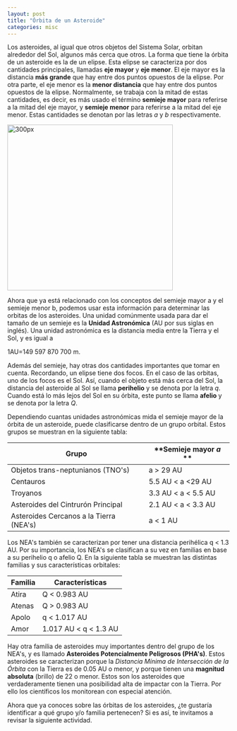 ```yaml
---
layout: post
title: "Órbita de un Asteroide"
categories: misc
---
```


Los asteroides, al igual que otros objetos del Sistema Solar, orbitan alrededor del Sol, algunos más cerca que otros. La forma que tiene la órbita de un asteroide es la de un elipse. Esta elipse se caracteriza por dos cantidades principales, llamadas **eje mayor** y **eje menor**. El eje mayor es la distancia **más grande** que hay entre dos puntos opuestos de la elipse. Por otra parte, el eje menor es la **menor distancia** que hay entre dos puntos opuestos de la elipse. Normalmente, se trabaja con la mitad de estas cantidades, es decir, es más usado el término **semieje mayor** para referirse a la mitad del eje mayor, y **semieje menor** para referirse a la mitad del eje menor. Estas cantidades se denotan por las letras *a* y *b* respectivamente.

<img src="https://github.com/Kevin22062000/Servicio-Social/blob/main/elipse.png" width="375px" alt="300px"/>

Ahora que ya está relacionado con los conceptos del semieje mayor a y el semieje menor b, podemos usar esta información para determinar las orbitas de los asteroides. Una unidad comúnmente usada para dar el tamaño de un semieje es la **Unidad Astronómica** (AU por sus siglas en inglés). Una unidad astronómica es la distancia media entre la Tierra y el Sol, y es igual a

1AU=149 597 870 700 m.

Además del semieje, hay otras dos cantidades importantes que tomar en cuenta. Recordando, un elipse tiene dos focos. En el caso de las orbitas, uno de los focos es el Sol. Así, cuando el objeto está más cerca del Sol, la distancia del asteroide al Sol se llama **perihelio** y se denota por la letra *q*. Cuando está lo más lejos del Sol en su órbita, este punto se llama **afelio** y se denota por la letra *Q*.

Dependiendo cuantas unidades astronómicas mida el semieje mayor de la órbita de un asteroide, puede clasificarse dentro de un grupo orbital. Estos grupos se muestran en la siguiente tabla:

| **Grupo** | **Semieje mayor *a* ** |
| ----------- | ----------- |
| Objetos trans-neptunianos (TNO's) | a > 29 AU |
| Centauros | 5.5 AU < a <29 AU |
| Troyanos | 3.3 AU < a < 5.5 AU |
| Asteroides del Cintrurón Principal| 2.1 AU < a < 3.3 AU |
| Asteroides Cercanos a la Tierra (NEA's) | a < 1 AU |

Los NEA's también se caracterizan por tener una distancia perihélica q < 1.3 AU. Por su importancia, los NEA's se clasifican a su vez en familias en base a su perihelio q o afelio Q. En la siguiente tabla se muestran las distintas familias y sus características orbitales:

| **Familia** | **Características** |
| ----------- | ----------- |
| Atira | Q < 0.983 AU |
| Atenas | Q > 0.983 AU |
| Apolo | q < 1.017 AU |
| Amor | 1.017 AU < q < 1.3 AU |

Hay otra familia de asteroides muy importantes dentro del grupo de los NEA's, y es llamado **Asteroides Potencialmente Peligrosos (PHA's)**. Estos asteroides se caracterizan porque la *Distancia Mínima de Intersección de la Órbita* con la Tierra es de 0.05 AU o menor, y porque tienen una **magnitud absoluta** (brillo) de 22 o menor. Estos son los asteroides que verdaderamente tienen una posibilidad alta de impactar con la Tierra. Por ello los científicos los monitorean con especial atención.

Ahora que ya conoces sobre las órbitas de los asteroides, ¿te gustaría identificar a qué grupo y/o familia pertenecen? Si es así, te invitamos a revisar la siguiente actividad. 










